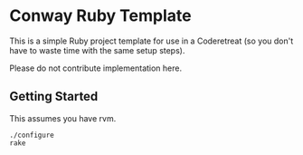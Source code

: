 Conway Ruby Template
====================

This is a simple Ruby project template for use in a Coderetreat (so you don't have to waste time with the same setup steps).

Please do not contribute implementation here.

Getting Started
---------------

This assumes you have rvm.

    ./configure
    rake
